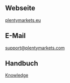 ## Webseite
 
<a href="https://www.plentymarkets.eu/" target="_blank">plentymarkets.eu</a>
 
## E-Mail
 
<a href="mailto:support@plentymarkets.com">support@plentymarkets.com</a>

## Handbuch

<a href="https://knowledge.plentymarkets.com/de-de/manual/main/maerkte/plus-gartenxxl.html" target="_blank">Knowledge</a>